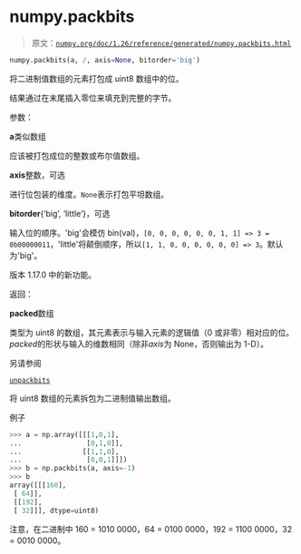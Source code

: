 # numpy.packbits

> 原文：[`numpy.org/doc/1.26/reference/generated/numpy.packbits.html`](https://numpy.org/doc/1.26/reference/generated/numpy.packbits.html)

```py
numpy.packbits(a, /, axis=None, bitorder='big')
```

将二进制值数组的元素打包成 uint8 数组中的位。

结果通过在末尾插入零位来填充到完整的字节。

参数：

**a**类似数组

应该被打包成位的整数或布尔值数组。

**axis**整数，可选

进行位包装的维度。`None`表示打包平坦数组。

**bitorder**{‘big’, ‘little’}，可选

输入位的顺序。'big'会模仿 bin(val)，`[0, 0, 0, 0, 0, 0, 1, 1] => 3 = 0b00000011`，'little'将颠倒顺序，所以`[1, 1, 0, 0, 0, 0, 0, 0] => 3`。默认为'big'。

版本 1.17.0 中的新功能。

返回：

**packed**数组

类型为 uint8 的数组，其元素表示与输入元素的逻辑值（0 或非零）相对应的位。 *packed*的形状与输入的维数相同（除非*axis*为 None，否则输出为 1-D）。

另请参阅

[`unpackbits`](https://numpy.org/doc/1.26/reference/generated/numpy.unpackbits.html "numpy.unpackbits")

将 uint8 数组的元素拆包为二进制值输出数组。

例子

```py
>>> a = np.array([[[1,0,1],
...                [0,1,0]],
...               [[1,1,0],
...                [0,0,1]]])
>>> b = np.packbits(a, axis=-1)
>>> b
array([[[160],
 [ 64]],
 [[192],
 [ 32]]], dtype=uint8) 
```

注意，在二进制中 160 = 1010 0000，64 = 0100 0000，192 = 1100 0000，32 = 0010 0000。
